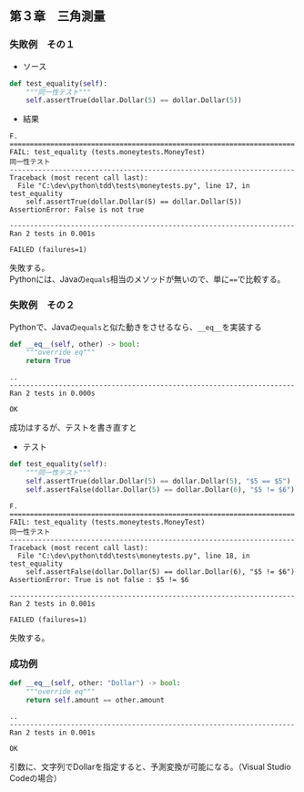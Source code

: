 ## 第３章　三角測量

### 失敗例　その１

* ソース

```python
def test_equality(self):
    """同一性テスト"""
    self.assertTrue(dollar.Dollar(5) == dollar.Dollar(5))
```

* 結果

```
F.
======================================================================
FAIL: test_equality (tests.moneytests.MoneyTest)
同一性テスト
----------------------------------------------------------------------
Traceback (most recent call last):
  File "C:\dev\python\tdd\tests\moneytests.py", line 17, in test_equality
    self.assertTrue(dollar.Dollar(5) == dollar.Dollar(5))
AssertionError: False is not true

----------------------------------------------------------------------
Ran 2 tests in 0.001s

FAILED (failures=1)
```

失敗する。  
Pythonには、Javaの`equals`相当のメソッドが無いので、単に`==`で比較する。

### 失敗例　その２

Pythonで、Javaの`equals`と似た動きをさせるなら、`__eq__`を実装する

```python
def __eq__(self, other) -> bool:
    """override eq"""
    return True
```

```
..
----------------------------------------------------------------------
Ran 2 tests in 0.000s

OK
```

成功はするが、テストを書き直すと

* テスト
```python
def test_equality(self):
    """同一性テスト"""
    self.assertTrue(dollar.Dollar(5) == dollar.Dollar(5), "$5 == $5")
    self.assertFalse(dollar.Dollar(5) == dollar.Dollar(6), "$5 != $6")
```

```
F.
======================================================================
FAIL: test_equality (tests.moneytests.MoneyTest)
同一性テスト
----------------------------------------------------------------------
Traceback (most recent call last):
  File "C:\dev\python\tdd\tests\moneytests.py", line 18, in test_equality
    self.assertFalse(dollar.Dollar(5) == dollar.Dollar(6), "$5 != $6")
AssertionError: True is not false : $5 != $6

----------------------------------------------------------------------
Ran 2 tests in 0.001s

FAILED (failures=1)
```

失敗する。

### 成功例

```python
def __eq__(self, other: "Dollar") -> bool:
    """override eq"""
    return self.amount == other.amount
```

```
..
----------------------------------------------------------------------
Ran 2 tests in 0.001s

OK
```

引数に、文字列でDollarを指定すると、予測変換が可能になる。（Visual Studio Codeの場合）
